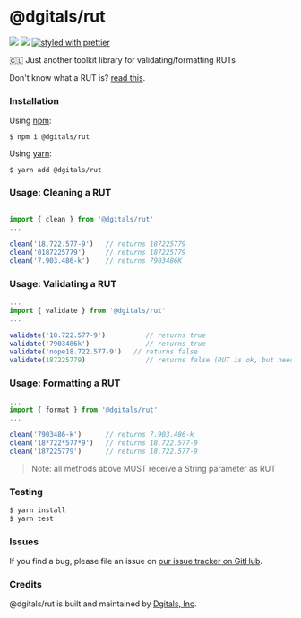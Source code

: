 # @dgitals/rut 
[![](https://img.shields.io/npm/v/@dgitals/rut.svg)](https://www.npmjs.com/package/@dgitals/rut) [![](https://img.shields.io/badge/coverage-100%25-green.svg)](https://github.com/dgitals/rut/blob/master/__tests__/index.test.js) [![styled with prettier](https://img.shields.io/badge/styled_with-prettier-ff69b4.svg)](https://github.com/prettier/prettier)




🇨🇱 Just another toolkit library for validating/formatting RUTs

Don't know what a RUT is? [read this](https://transferwise.com/us/blog/rut-run-meaning-chile).

### Installation

Using [npm](https://www.npmjs.com/):

    $ npm i @dgitals/rut


Using [yarn](https://yarnpkg.com/):

    $ yarn add @dgitals/rut


### Usage: Cleaning a RUT

```js
...
import { clean } from '@dgitals/rut'
...

clean('18.722.577-9')   // returns 187225779
clean('0187225779')     // returns 187225779
clean('7.903.486-k')    // returns 7903486K

```

### Usage: Validating a RUT

```js
...
import { validate } from '@dgitals/rut'
...

validate('18.722.577-9')          // returns true
validate('7903486k')              // returns true
validate('nope18.722.577-9')   // returns false
validate(187225779)               // returns false (RUT is ok, but needs to be a String)

```

### Usage: Formatting a RUT

```js
...
import { format } from '@dgitals/rut'
...

clean('7903486-k')      // returns 7.903.486-k
clean('18*722*577*9')   // returns 18.722.577-9
clean('187225779')      // returns 18.722.577-9

```

> Note: all methods above MUST receive a String parameter as RUT


### Testing

```js
$ yarn install
$ yarn test
```
### Issues

If you find a bug, please file an issue on [our issue tracker on GitHub](https://github.com/dgitals/rut/issues).

### Credits

@dgitals/rut  is built and maintained by [Dgitals, Inc](https://github.com/dgitals).
